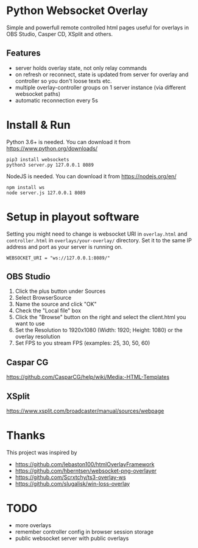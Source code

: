 # Python Websocket Overlay
Simple and powerfull remote controlled html pages useful for overlays in OBS Studio, Casper CD, XSplit and others.

## Features
- server holds overlay state, not only relay commands
- on refresh or reconnect, state is updated from server for overlay and controller so you don't loose texts etc.
- multiple overlay-controller groups on 1 server instance (via different websocket paths)
- automatic reconnection every 5s

# Install & Run
Python 3.6+ is needed. You can download it from https://www.python.org/downloads/

    pip3 install websockets
    python3 server.py 127.0.0.1 8089

NodeJS is needed. You can download it from https://nodejs.org/en/

    npm install ws
    node server.js 127.0.0.1 8089

# Setup in playout software
Setting you might need to change is websocket URI in `overlay.html` and `controller.html` in `overlays/your-overlay/` directory.
Set it to the same IP address and port as your server is running on.

    WEBSOCKET_URI = "ws://127.0.0.1:8089/"

## OBS Studio
1. Click the plus button under Sources
2. Select BrowserSource
3. Name the source and click "OK"
4. Check the "Local file" box
5. Click the "Browse" button on the right and select the client.html you want to use
6. Set the Resolution to 1920x1080 (Width: 1920; Height: 1080) or the overlay resolution
7. Set FPS to you stream FPS (examples: 25, 30, 50, 60)

## Caspar CG
https://github.com/CasparCG/help/wiki/Media:-HTML-Templates

## XSplit
https://www.xsplit.com/broadcaster/manual/sources/webpage

# Thanks
This project was inspired by
- https://github.com/lebaston100/htmlOverlayFramework
- https://github.com/hberntsen/websocket-png-overlayer
- https://github.com/Scrxtchy/ts3-overlay-ws
- https://github.com/slugalisk/win-loss-overlay

# TODO
- more overlays
- remember controller config in browser session storage
- public websocket server with public overlays
